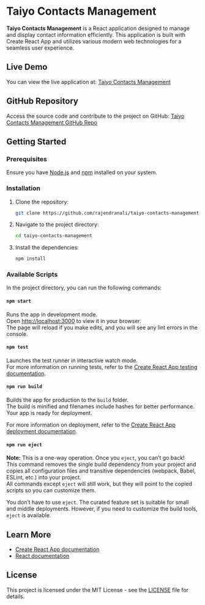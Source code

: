 
# Taiyo Contacts Management

**Taiyo Contacts Management** is a React application designed to manage and display contact information efficiently. This application is built with Create React App and utilizes various modern web technologies for a seamless user experience.

## Live Demo

You can view the live application at: [Taiyo Contacts Management](https://taiyo-contacts-management.vercel.app/)

## GitHub Repository

Access the source code and contribute to the project on GitHub: [Taiyo Contacts Management GitHub Repo](https://github.com/rajendranali/taiyo-contacts-management)

## Getting Started

### Prerequisites

Ensure you have [Node.js](https://nodejs.org/) and [npm](https://www.npmjs.com/) installed on your system.

### Installation

1. Clone the repository:

   ```bash
   git clone https://github.com/rajendranali/taiyo-contacts-management.git
   ```

2. Navigate to the project directory:

   ```bash
   cd taiyo-contacts-management
   ```

3. Install the dependencies:

   ```bash
   npm install
   ```

### Available Scripts

In the project directory, you can run the following commands:

#### `npm start`

Runs the app in development mode.\
Open [http://localhost:3000](http://localhost:3000) to view it in your browser.\
The page will reload if you make edits, and you will see any lint errors in the console.

#### `npm test`

Launches the test runner in interactive watch mode.\
For more information on running tests, refer to the [Create React App testing documentation](https://facebook.github.io/create-react-app/docs/running-tests).

#### `npm run build`

Builds the app for production to the `build` folder.\
The build is minified and filenames include hashes for better performance.\
Your app is ready for deployment.

For more information on deployment, refer to the [Create React App deployment documentation](https://facebook.github.io/create-react-app/docs/deployment).

#### `npm run eject`

**Note:** This is a one-way operation. Once you `eject`, you can’t go back!\
This command removes the single build dependency from your project and copies all configuration files and transitive dependencies (webpack, Babel, ESLint, etc.) into your project.\
All commands except `eject` will still work, but they will point to the copied scripts so you can customize them.

You don’t have to use `eject`. The curated feature set is suitable for small and middle deployments. However, if you need to customize the build tools, `eject` is available.

## Learn More

- [Create React App documentation](https://facebook.github.io/create-react-app/docs/getting-started)
- [React documentation](https://reactjs.org/)

## License

This project is licensed under the MIT License - see the [LICENSE](LICENSE) file for details.

